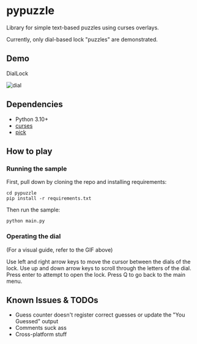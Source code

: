 # pypuzzle

Library for simple text-based puzzles using curses overlays.

Currently, only dial-based lock "puzzles" are demonstrated.

## Demo

DialLock

![dial](https://i.ibb.co/PwXxzb5/Dial-Lock-Demo.gif)

## Dependencies

- Python 3.10+
- [curses](https://docs.python.org/3/howto/curses.html) 
- [pick](https://github.com/wong2/pick)

## How to play

### Running the sample

First, pull down by cloning the repo and installing requirements:
```
cd pypuzzle
pip install -r requirements.txt
```

Then run the sample:

```
python main.py
```

### Operating the dial

(For a visual guide, refer to the GIF above)

Use left and right arrow keys to move the cursor between the dials of the lock. Use up and down arrow keys to scroll through the letters of the dial. Press enter to attempt to open the lock. Press Q to go back to the main menu.

## Known Issues & TODOs

- Guess counter doesn't register correct guesses or update the "You Guessed" output
- Comments suck ass
- Cross-platform stuff
